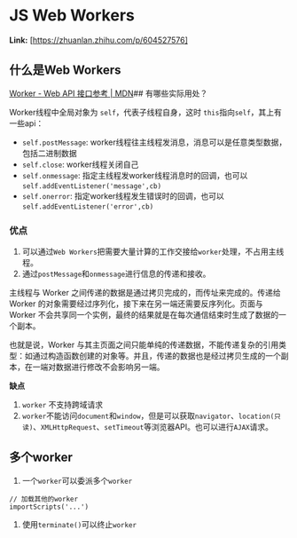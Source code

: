 # JS Web Workers



 **Link:** [https://zhuanlan.zhihu.com/p/604527576]

## 什么是Web Workers  
[Worker - Web API 接口参考 | MDN](https://developer.mozilla.org/zh-CN/docs/Web/API/Worker)## 有哪些实际用处？  

Worker线程中全局对象为 `self`，代表子线程自身，这时 `this`指向`self`，其上有一些api：

* `self.postMessage`: worker线程往主线程发消息，消息可以是任意类型数据，包括二进制数据
* `self.close`: worker线程关闭自己
* `self.onmessage`: 指定主线程发worker线程消息时的回调，也可以`self.addEventListener('message',cb)`
* `self.onerror`: 指定worker线程发生错误时的回调，也可以 `self.addEventListener('error',cb)`

### 优点  

1. 可以通过`Web Workers`把需要大量计算的工作交接给`worker`处理，不占用主线程。
2. 通过`postMessage`和`onmessage`进行信息的传递和接收。

主线程与 Worker 之间传递的数据是通过拷贝完成的，而传址来完成的。传递给 Worker 的对象需要经过序列化，接下来在另一端还需要反序列化。页面与 Worker 不会共享同一个实例，最终的结果就是在每次通信结束时生成了数据的一个副本。

也就是说，Worker 与其主页面之间只能单纯的传递数据，不能传递复杂的引用类型：如通过构造函数创建的对象等。并且，传递的数据也是经过拷贝生成的一个副本，在一端对数据进行修改不会影响另一端。

**缺点**

1. `worker` 不支持跨域请求
2. `worker`不能访问`document`和`window`，但是可以获取`navigator`、`location(只读)`、`XMLHttpRequest`、`setTimeout`等浏览器API。也可以进行`AJAX`请求。

## 多个worker  

1. 一个`worker`可以委派多个`worker`

```
// 加载其他的worker
importScripts('...')

```

1. 使用`terminate()`可以终止`worker`

